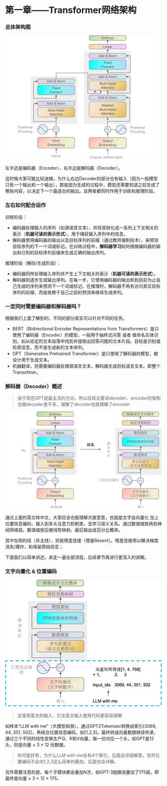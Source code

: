 # 第一章——Transformer网络架构

### 总体架构图

<img src="../assets/image-20240421134206905.png" alt="总体架构图" style="zoom:50%;" />

左半边是编码器（Encoder），右半边是解码器（Decoder）。

这时候大家可能比较迷糊，为什么右边Decoder的部分也有输入（因为一般模型只有一个输出和一个输出），那是因为生成的过程中，模型还需要知道之前生成了哪些内容，以决定下一个最适合的输出。且两者都同时作用于训练和推理阶段。



### 左右如何配合运作

训练阶段：

- 编码器处理输入的序列（如源语音文本），并将其转化成一系列上下文相关的表示（**机器可读的表示形式**），用于捕获输入序列中的信息。
- 解码器使用编码器的输出以及目标序列的前缀（通过教师强制技术），来预测目标序列的下一个词或标记。在训练过程中，**解码器学习**如何根据编码器的输出和已知的目标序列前缀来生成正确的输出序列。

推理阶段（解码/生成阶段）：

- 编码器同样处理输入序列并产生上下文相关的表示（**机器可读的表示形式**）。
- 解码器则逐步生成输出序列。在每一步，它使用编码器的输出和到目前为止自己生成的序列来预测下一个词或标记。在推理时，解码器不再有访问真实目标序列的前缀，而是依赖于自己之前的预测来继续生成序列。



### 一定同时需要编码器和解码器吗？

根据我们上面了解到的，不同的部分其实可以针对不同的任务。

- BERT（Bidirectional Encoder Representations from Transformers）是只使用了编码器（Encoder）的模型，一般用于抽样式问答 或者 做命名实体识别，如从给定的文本段落中找到并提取出回答问题的文本片段。目标是识别或检索信息，而不是生成新的文本序列。
- GPT（Generative Pretrained Transformer）是只使用了解码器的模型，被设计用于生成文本。
- 机器翻译，则需要编码器处理源语言文本，解码器生成目标语言文本。即整个Transofmer。



### 解码器（Decoder）概述

> 由于现在GPT是最主流的方向，所以后续主要讲decoder，encoder的架构也跟decoder差不多，理解了decoder也就理解了encoder



![汉化decoder](../assets/image-20240421161038387.png)

通过上面的英文转中文，大家应该也能理解大致意思，也就是文字会向量化 加上 位置信息编码，输入到多头注意力机制里，去学习语义关系，通过数值缩放再到神经网络层。数值缩放后被线性映射，最后输出成百分比概率。

其中左侧的线（非主线），则是残差连接（借鉴Resent）。残差连接用以解决梯度消失/爆炸，和保留原始信息；

下面我们以简单讲述，来走一遍全部流程，后续章节再进行更深入的讲解。



### 文字向量化 & 位置编码

![文字向量化](../assets/image-20240421205946626.png)

> 这里用英文的输入，引文英文输入使用代码更容易理解

如样本“LLM with me”（大模型和我），通过GPT2Tokenizer转换成索引[3069, 44, 351, 502]，再结合位置信息编码，如[1,2,3]。最终转成向量数据继续传递，通过三个不同的线性变换生产Q、K和V向量，每一份对应一个头，如GPT是12头，则是向量 × 3 × 12 份数据。

> 你可能好奇，为什么LLM with me会有4个索引，后面会详细解答。另外位置编码不会向1,2,3这么简单的叠加，后面也会详解。

另外需要注意的是，每个子模块都会叠加N次，如GPT-3就据说叠加了175层。即最终是向量 × 3 × 12 × 175。

